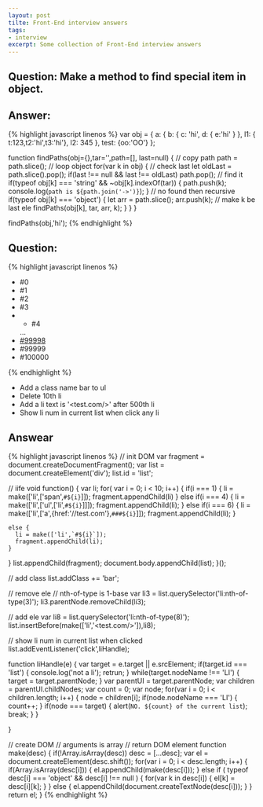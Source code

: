 ```yaml
---
layout: post
tilte: Front-End interview answers 
tags:
- interview 
excerpt: Some collection of Front-End interview answers 
---
```


## Question: Make a method to find special item in object.

## Answer:

{% highlight javascript linenos %}
    var obj = {
    a: {
    b: {
    c: 'hi',
       d: {
    e:'hi'
       }
       },
    l1: { t:123,t2:'hi',t3:'hi'},
        l2: 345
       },
    test: {oo:'OO'}
    };

  function findPaths(obj={},tar='',path=[], last=null) {
    // copy path
    path = path.slice();
    // loop object
    for(var k in obj) {
      // check last
      let oldLast = path.slice().pop();
      if(last !== null && last !== oldLast) path.pop();
      // find it
      if(typeof obj[k] === 'string' && ~obj[k].indexOf(tar)) {
        path.push(k);
        console.log(`path is ${path.join('->')}`);
      }
      // no found then recursive
      if(typeof obj[k] === 'object') {
        let arr = path.slice();
        arr.push(k);
        // make k be last ele
        findPaths(obj[k], tar, arr, k);
      }
    }
  }

  findPaths(obj,'hi');
{% endhighlight %}

## Question:

{% highlight javascript linenos %}
  <ul id="list" class="foo">
    <li>#0</li>
    <li>
      <span>#1</span>
    </li>
    <li>#2</li>
    <li>#3</li>
    <li>
      <ul>
        <li>#4</li>
      </ul>
    </li>
      ...
    <li>
      <a href="//v2ex.com">#99998</a>
    </li>
    <li>#99999</li>
    <li>#100000</li>
  </ul>
{% endhighlight %}

- Add a class name bar to ul
- Delete 10th li
- Add a li text is '<test.com/>' after 500th li
- Show li num in current list when click any li

## Answear

{% highlight javascript linenos %}
  // init DOM
  var fragment = document.createDocumentFragment();
  var list = document.createElement('div');
  list.id = 'list';

  // iife
  void function() {
  var li;
  for( var i = 0; i < 10; i++) {
    if(i === 1) {
      li = make(['li',['span',`#${i}`]]);
      fragment.appendChild(li)
    } else if(i === 4) {
      li = make(['li',['ul',['li',`#${i}`]]]);
      fragment.appendChild(li);
    } else if(i === 6) {
      li = make(['li',['a',{href:'//test.com'},`###${i}`]]);
      fragment.appendChild(li);
    }

    else {
      li = make(['li',`#${i}`]);
      fragment.appendChild(li);
    }

  }
  list.appendChild(fragment);
  document.body.appendChild(list);
  }();

  // add class
  list.addClass += 'bar';

  // remove ele
  // nth-of-type is 1-base
  var li3 = list.querySelector('li:nth-of-type(3)');
  li3.parentNode.removeChild(li3);

  // add ele
  var li8 = list.querySelector('li:nth-of-type(8)');
  list.insertBefore(make(['li','<test.com/>']),li8);

  // show li num in current list when clicked
  list.addEventListener('click',liHandle);

  function liHandle(e) {
    var target = e.target || e.srcElement;
    if(target.id === 'list') {
      console.log('not a li');
      retrun;
    }
    while(target.nodeName !== 'LI') {
      target = target.parentNode;
    }
    var parentUI = target.parentNode;
    var children = parentUI.childNodes;
    var count = 0;
    var node;
    for(var i = 0; i < children.length; i++) {
      node = children[i];
      if(node.nodeName === 'LI') {
        count++;
      }
      if(node === target) {
        alert(`NO. ${count} of the current list`);
        break;
      }
    }

  }

  // create DOM
  // arguments is array
  // return DOM element
  function make(desc) {
    if(!Array.isArray(desc)) desc = [...desc];
    var el = document.createElement(desc.shift());
    for(var i = 0; i < desc.length; i++) {
      if(Array.isArray(desc[i])) {
        el.appendChild(make(desc[i]));
      } else if (
        typeof desc[i] === 'object'
        && desc[i] !== null
      ) {
        for(var k in desc[i]) {
          el[k] = desc[i][k];
        }
      } else {
        el.appendChild(document.createTextNode(desc[i]));
      }
    }
    return el;
  }
{% endhighlight %}
